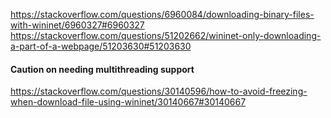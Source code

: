 https://stackoverflow.com/questions/6960084/downloading-binary-files-with-wininet/6960327#6960327
https://stackoverflow.com/questions/51202662/wininet-only-downloading-a-part-of-a-webpage/51203630#51203630

#### Caution on needing multithreading support
https://stackoverflow.com/questions/30140596/how-to-avoid-freezing-when-download-file-using-wininet/30140667#30140667
